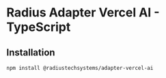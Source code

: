 # Radius Adapter Vercel AI - TypeScript

## Installation
```
npm install @radiustechsystems/adapter-vercel-ai
```
